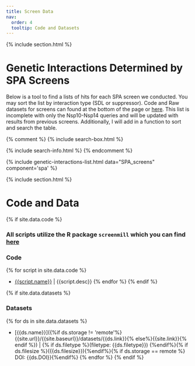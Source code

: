 ```yaml
---
title: Screen Data
nav:
  order: 4
  tooltip: Code and Datasets
---
```


{% include section.html %}
# <i class="fas fa-table"></i> Genetic Interactions Determined by SPA Screens

Below is a tool to find a lists of hits for each SPA screen we conducted. You may sort the list by interaction type (SDL or suppressor). Code and Raw datasets for screens can found at the bottom of the page or [here](#-code-and-data). This list is incomplete with only the Nsp10-Nsp14 queries and will be updated with results from previous screens. Additionally, I will add in a function to sort and search the table.

{% comment %}
{% include search-box.html %}

{% include search-info.html %}
{% endcomment %}

{% include genetic-interactions-list.html data="SPA_screens" component='spa' %}

{% include section.html %}
# <i class="fas fa-microscope"></i> Code and Data

{% if site.data.code %}
### All scripts utilize the R package `screenmill` which you can find [here](https://https://github.com/EricEdwardBryant/screenmill)

### Code
{% for script in site.data.code %}
* [{{script.name}}]({{site.url}}/{{site.baseurl}}/code/{{script.name}})
  \| {{script.desc}}
{% endfor %}
{% endif %}

{% if site.data.datasets %}
### Datasets
{% for ds in site.data.datasets %}
* [{{ds.name}}]({%if ds.storage !=
  'remote'%}{{site.url}}/{{site.baseurl}}/datasets/{{ds.link}}{%
  else%}{{site.link}}{% endif %}) \| {% if ds.filetype %}(filetype:
  {{ds.filetype}}) {%endif%}{% if ds.filesize %}({{ds.filesize}}){%endif%}{%
  if ds.storage == remote %} DOI: {{ds.DOI}}{%endif%}
{% endfor %}
{% endif %}
